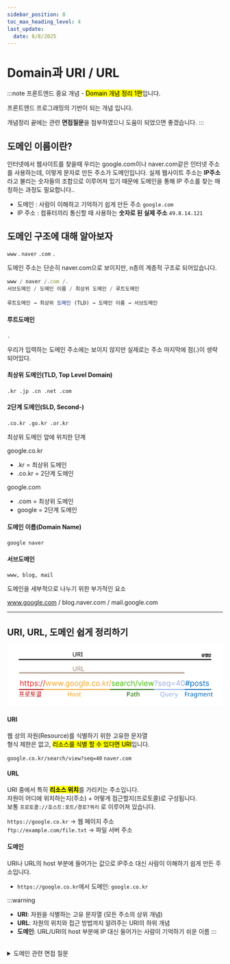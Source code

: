 ```yaml
---
sidebar_position: 8
toc_max_heading_level: 4
last_update:
  date: 8/8/2025
---
```


# Domain과 URI / URL

:::note
프론트엔드 중요 개념 - <mark>Domain 개념 정리 1편</mark>입니다.

프론트엔드 프로그래밍의 기반이 되는 개념 입니다.

개념정리 끝에는 관련 **면접질문**을 첨부하였으니 도움이 되었으면 좋겠습니다.
:::

## 도메인 이름이란?

인터넷에서 웹사이트를 찾을때 우리는 google.com이나 naver.com같은 인터넷 주소를 사용하는데, 이렇게 문자로 만든 주소가 도메인입니다. 실제 웹사이트 주소는 **IP주소**라고 불리는 숫자들의 조합으로 이루어져 있기 때문에 도메인을 통해 IP 주소를 찾는 매칭하는 과정도 필요합니다..

- 도메인 : 사람이 이해하고 기억하기 쉽게 만든 주소 `google.com`
- IP 주소 : 컴퓨터끼리 통신할 때 사용하는 **숫자로 된 실제 주소** `49.8.14.121`


## 도메인 구조에 대해 알아보자

`www` . `naver` `.com` `.`

도메인 주소는 단순히 naver.com으로 보이지만, n층의 계층적 구조로 되어있습니다.

```jsx
www / naver /.com /.
서브도메인 / 도메인 이름 / 최상위 도메인 / 루트도메인

루트도메인 → 최상위 도메인 (TLD) → 도메인 이름 → 서브도메인 
```

#### 루트도메인

`.`

우리가 입력하는 도메인 주소에는 보이지 않지만 실제로는 주소 마지막에 점(.)이 생략되어있다.

#### 최상위 도메인(TLD, Top Level Domain)

`.kr .jp .cn .net .com`

#### 2단계 도메인(SLD, Second-)

`.co.kr .go.kr .or.kr`

최상위 도메인 앞에 위치한 단계

google.co.kr  
- .kr = 최상위 도메인
- .co.kr = 2단계 도메인

google.com
- .com = 최상위 도메인
- google = 2단계 도메인

#### 도메인 이름(Domain Name)

`google naver`

#### 서브도메인

`www, blog, mail`

도메인을 세부적으로 나누기 위한 부가적인 요소

www.google.com / blog.naver.com / mail.google.com


---


## URI, URL, 도메인 쉽게 정리하기

![URI-URL](./img/uri.png)

#### URI

웹 상의 자원(Resource)를 식별하기 위한 고유한 문자열  
형식 제한은 없고, <mark>리소스를 식별 할 수 있다면 URI</mark>입니다.

`google.co.kr/search/view?seq=40`
`naver.com`

#### URL

URI 중에서 특히 <mark>**리소스 위치**</mark>를 가리키는 주소입니다.  
자원이 어디에 위치하는지(주소) + 어떻게 접근할지(프로토콜)로 구성됩니다.  
보통 `프로토콜://호스트:포트/경로?쿼리` 로 이루어져 있습니다.  

`https://google.co.kr` → 웹 페이지 주소  
`ftp://example.com/file.txt` → 파일 서버 주소

#### 도메인

URI나 URL의 host 부분에 들어가는 값으로 IP주소 대신 사람이 이해하기 쉽게 만든 주소입니다.

- `https://google.co.kr`에서 도메인: `google.co.kr`

:::warning
- **URI**: 자원을 식별하는 고유 문자열 (모든 주소의 상위 개념)
- **URL**: 자원의 위치와 접근 방법까지 알려주는 URI의 하위 개념
- **도메인**: URL/URI의 host 부분에 IP 대신 들어가는 사람이 기억하기 쉬운 이름
:::
<br/>
<details>
  <summary>도메인 관련 면접 질문</summary>
    
    @ www.google.com 도메인을 브라우저에 입력했을 때 일어나는 일을 순차적으로 설명해주세요.
    
    @ URI와 URL의 차이점은 무엇인가요
</details>

